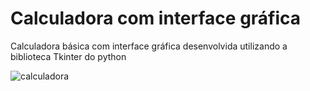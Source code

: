 # Calculadora com interface gráfica
Calculadora básica com interface gráfica desenvolvida utilizando a biblioteca Tkinter do python

![calculadora](https://user-images.githubusercontent.com/50887877/214980060-775621ec-c7d3-4c3e-95c1-3235f42dc44b.png)
